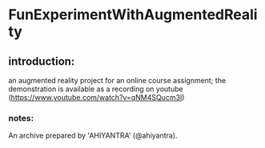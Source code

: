# FunExperimentWithAugmentedReality

## introduction:

an augmented reality project for an online course assignment; the demonstration is available as a recording on youtube (https://www.youtube.com/watch?v=qNM4SQucm3I)

### notes:

An archive prepared by 'AHIYANTRA' (@ahiyantra).